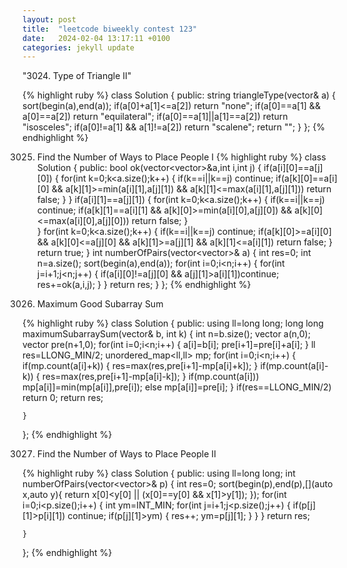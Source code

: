 ```yaml
---
layout: post
title:  "leetcode biweekly contest 123"
date:   2024-02-04 13:17:11 +0100
categories: jekyll update
---
```

"3024. Type of Triangle II"

{% highlight ruby %}
class Solution {
public:
    string triangleType(vector<int>& a) {
        sort(begin(a),end(a));
        if(a[0]+a[1]<=a[2]) return "none";
        if(a[0]==a[1] && a[0]==a[2]) return "equilateral";
        if(a[0]==a[1]||a[1]==a[2]) return "isosceles";
        if(a[0]!=a[1] && a[1]!=a[2]) return "scalene";
        return "";
    }
};
{% endhighlight %}

3025. Find the Number of Ways to Place People I
{% highlight ruby %}
class Solution {
public:
    bool ok(vector<vector<int>>&a,int i,int j) {
        if(a[i][0]==a[j][0]) {
            for(int k=0;k<a.size();k++) {
                if(k==i||k==j) continue;
                if(a[k][0]==a[i][0] && a[k][1]>=min(a[i][1],a[j][1]) && a[k][1]<=max(a[i][1],a[j][1])) return false;
            }
        }
        if(a[i][1]==a[j][1]) {
            for(int k=0;k<a.size();k++) {
                if(k==i||k==j) continue;
                if(a[k][1]==a[i][1] && a[k][0]>=min(a[i][0],a[j][0]) && a[k][0]<=max(a[i][0],a[j][0])) return false;
            }            
        }
        for(int k=0;k<a.size();k++) {
            if(k==i||k==j) continue;
            if(a[k][0]>=a[i][0] && a[k][0]<=a[j][0] && a[k][1]>=a[j][1] && a[k][1]<=a[i][1]) return false;
        }
        return true;
    }
    int numberOfPairs(vector<vector<int>>& a) {
        int res=0;
        int n=a.size();
        sort(begin(a),end(a));
        for(int i=0;i<n;i++) {
            for(int j=i+1;j<n;j++) {
                if(a[i][0]!=a[j][0] && a[j][1]>a[i][1])continue;
                    res+=ok(a,i,j);
            }
        }
        return res;
    }
};
{% endhighlight %}

3026. Maximum Good Subarray Sum

{% highlight ruby %}
class Solution {
public:
    using ll=long long;
    long long maximumSubarraySum(vector<int>& b, int k) {
        int n=b.size();
        vector<ll> a(n,0);
        vector<ll> pre(n+1,0);
        for(int i=0;i<n;i++) {
            a[i]=b[i];
            pre[i+1]=pre[i]+a[i];
        }
        ll res=LLONG_MIN/2;
        unordered_map<ll,ll> mp;
        for(int i=0;i<n;i++) {
            if(mp.count(a[i]+k)) {
                res=max(res,pre[i+1]-mp[a[i]+k]);
            } 
            if(mp.count(a[i]-k)) {
                res=max(res,pre[i+1]-mp[a[i]-k]);
            }
            if(mp.count(a[i]))
                mp[a[i]]=min(mp[a[i]],pre[i]);
            else 
                mp[a[i]]=pre[i];
        }
        if(res==LLONG_MIN/2) return 0;
        return res;
        
    }
};
{% endhighlight %}

3027. Find the Number of Ways to Place People II

{% highlight ruby %}
class Solution {
public:
    using ll=long long;
    int numberOfPairs(vector<vector<int>>& p) {
        int res=0;
        sort(begin(p),end(p),[](auto x,auto y){
            return x[0]<y[0] || (x[0]==y[0] && x[1]>y[1]);
        });
        for(int i=0;i<p.size();i++) {
            int ym=INT_MIN;
            for(int j=i+1;j<p.size();j++) {
                if(p[j][1]>p[i][1]) continue;
                if(p[j][1]>ym) {
                    res++;
                    ym=p[j][1];
                }
            }
        }
        return res;
        
    }
};
{% endhighlight %}
